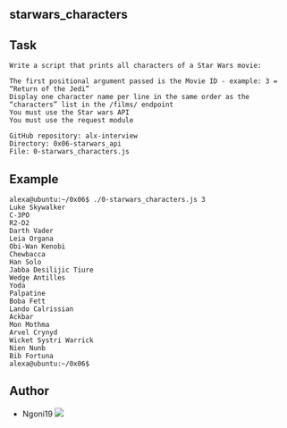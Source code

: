 ## starwars_characters
## Task
    Write a script that prints all characters of a Star Wars movie:

    The first positional argument passed is the Movie ID - example: 3 = “Return of the Jedi”
    Display one character name per line in the same order as the “characters” list in the /films/ endpoint
    You must use the Star wars API
    You must use the request module

    GitHub repository: alx-interview
    Directory: 0x06-starwars_api
    File: 0-starwars_characters.js

## Example
    alexa@ubuntu:~/0x06$ ./0-starwars_characters.js 3
    Luke Skywalker
    C-3PO
    R2-D2
    Darth Vader
    Leia Organa
    Obi-Wan Kenobi
    Chewbacca
    Han Solo
    Jabba Desilijic Tiure
    Wedge Antilles
    Yoda
    Palpatine
    Boba Fett
    Lando Calrissian
    Ackbar
    Mon Mothma
    Arvel Crynyd
    Wicket Systri Warrick
    Nien Nunb
    Bib Fortuna
    alexa@ubuntu:~/0x06$ 
	
## Author

- Ngoni19 [<img src="https://img.shields.io/badge/GitHub-181717.svg?&style=plastic&logo=github&logoColor=white"/>](https://github.com/Ngoni19)

